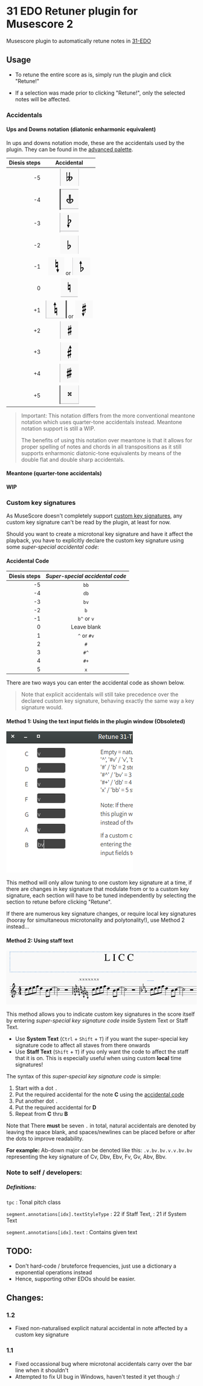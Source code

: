 # 31 EDO Retuner plugin for Musescore 2

Musescore plugin to automatically retune notes in [31-EDO](https://en.wikipedia.org/wiki/31_equal_temperament)

## Usage

- To retune the entire score as is, simply run the plugin and click "Retune!"

- If a selection was made prior to clicking "Retune!", only the selected
notes will be affected.

### Accidentals

#### Ups and Downs notation (diatonic enharmonic equivalent)

In ups and downs notation mode, these are the accidentals used by the
plugin. They can be found in the [advanced palette](https://musescore.org/en/handbook/palettes-and-workspaces#workspaces).

| Diesis steps | Accidental |
| ---: | :-----:|
| -5  | ![Double flat](images/bb.png) |
| -4  | ![Sesqui flat](images/db.png)  |
| -3  | ![Flat down](images/bd.png)  |
| -2  | ![Flat](images/b.png)  |
| -1  | ![Down](images/d.png) or ![Flat up](images/bu.png) |
| 0   | ![Natural](images/n.png) |
| +1  | ![Up](images/u.png) or ![Sharp down](images/sd.png) |
| +2  | ![Sharp](images/s.png)  |
| +3  | ![Sharp up](images/su.png) |
| +4  | ![Sesqui sharp](images/ss.png)  |
| +5  | ![Double sharp](images/x.png)  |

> Important: This notation differs from the more conventional meantone notation
> which uses quarter-tone accidentals instead. Meantone notation support is still a WIP.
>
> The benefits of using this notation over meantone is that it allows for proper
> spelling of notes and chords in all transpositions as it still supports enharmonic diatonic-tone equivalents
> by means of the double flat and double sharp accidentals.

#### Meantone (quarter-tone accidentals)

**WIP**

### Custom key signatures

As MuseScore doesn't completely support
[custom key signatures](https://musescore.org/en/handbook/key-signatures#custom-key-signatures),
any custom key signature can't be read by the plugin, at least for now.

Should you want to create a microtonal key signature and have it affect the
playback, you have to explicitly declare the custom key signature using some
*super-special accidental code*:

#### Accidental Code

| Diesis steps | *Super-special accidental code* |
| ----: | :----: |
| -5   | `bb` |
| -4   | `db`  |
| -3   | `bv`  |
| -2   | `b`  |
| -1   | `b^` or `v`|
| 0  | Leave blank  |
| 1   | `^` or `#v` |
| 2  | `#`  |
| 3   | `#^`  |
| 4  | `#+`  |
| 5   |  `x` |


There are two ways you can enter the accidental code as shown below.

> Note that explicit accidentals will still take precedence over the
> declared custom key signature, behaving exactly the same way a key signature
> would.

#### Method 1: Using the text input fields in the plugin window (Obsoleted)

![Text field custom key sig](images/2018/06/text-field-custom-key-sig.png)

This method will only allow tuning to one custom key signature at a time,
if there are changes in key signature that modulate from or to a custom key
signature, each section will have to be tuned independently by selecting
the section to retune before clicking "Retune".

If there are numerous key signature changes, or require local key signatures
(hooray for simultaneous microtonality and polytonality!), use Method 2 instead...

#### Method 2: Using staff text

![Staff text custom key sig](images/2018/06/staff-text-custom-key-sig.png)

This method allows you to indicate custom key signatures in the score itself
by entering *super-special key signature code* inside
System Text or Staff Text.

- Use **System Text** (`Ctrl` + `Shift` + `T`) if you want the super-special key signature code to affect
  all staves from there onwards
- Use **Staff Text** (`Shift` + `T`) if you only want the code to affect the staff that it is on.
  This is especially useful when using custom **local** time signatures!

The syntax of this *super-special key signature code* is simple:

1. Start with a dot `.`
2. Put the required accidental for the note **C** using the [accidental code](#accidental-code)
3. Put another dot `.`
4. Put the required accidental for **D**
5. Repeat from **C** thru **B**

Note that There **must** be seven `.` in total,
natural accidentals are denoted by leaving the space blank,
and spaces/newlines can be placed before or after the dots to improve readability.

**For example:**
Ab-down major can be denoted like this: `.v.bv.bv.v.v.bv.bv`
representing the key signature of Cv, Dbv, Ebv, Fv, Gv, Abv, Bbv.


### Note to self / developers:

##### Definitions:

`tpc`
: Tonal pitch class

`segment.annotations[idx].textStyleType`
: 22 if Staff Text,
: 21 if System Text

`segment.annotations[idx].text`
: Contains given text

## TODO:

- Don't hard-code / bruteforce frequencies, just use a dictionary a exponential operations instead
- Hence, supporting other EDOs should be easier.

## Changes:

### 1.2

- Fixed non-naturalised explicit natural accidental in note affected by a custom key signature

### 1.1

- Fixed occassional bug where microtonal accidentals carry over the bar line when it shouldn't
- Attempted to fix UI bug in Windows, haven't tested it yet though :/
